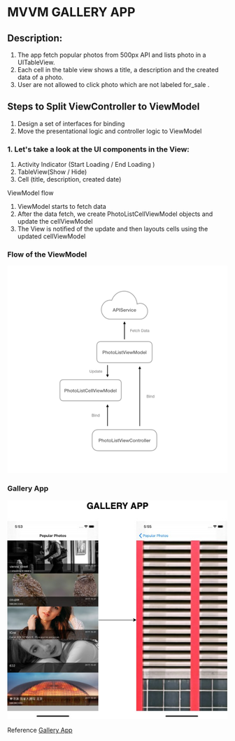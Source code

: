 # MVVM GALLERY APP

## Description: 

1. The app fetch popular photos from 500px API and lists photo in a UITableView.  
2. Each cell in the table view shows a title, a description and the created data of a photo.  
3. User are not allowed to click photo which are not labeled for_sale .  

## Steps to Split ViewController to ViewModel
1. Design  a set of interfaces for binding
2. Move the presentational logic and controller logic to ViewModel

### 1. Let's take a look at the UI components in the View: 

1. Activity Indicator (Start Loading / End Loading )
2. TableView(Show / Hide)
3. Cell (title, description, created date)

ViewModel flow

1. ViewModel starts to fetch data
2. After the data fetch, we create PhotoListCellViewModel objects and update the cellViewModel
3. The View is notified of the update and then  layouts cells using the updated cellViewModel


### Flow of the ViewModel
![Flow](https://github.com/viktorHbenitez//MVVM-GALLERY-APP/blob/master/Sketch/flow.png)  

### Gallery App
![Version 1](https://github.com/viktorHbenitez//MVVM-GALLERY-APP/blob/master/Sketch/GalleryApp.jpg)  

Reference  [Gallery App ](https://medium.com/flawless-app-stories/how-to-use-a-model-view-viewmodel-architecture-for-ios-46963c67be1b/)
